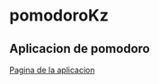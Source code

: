 # pomodoroKz
## Aplicacion de pomodoro

<a href="https://pomodorokz.netlify.app/">Pagina de la aplicacion</a>
